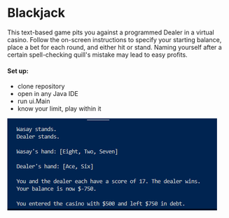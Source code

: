 # Blackjack

This text-based game pits you against a programmed Dealer in a virtual casino. Follow the on-screen instructions to specify your starting balance, place a bet for each round, and either hit or stand. Naming yourself after a certain spell-checking quill's mistake may lead to easy profits.

#### Set up:
- clone repository
- open in any Java IDE
- run ui.Main
- know your limit, play within it

![screenshot](https://github.com/awhayat/blackjack/blob/master/screenshot.PNG)

